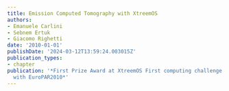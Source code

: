 ```yaml
---
title: Emission Computed Tomography with XtreemOS
authors:
- Emanuele Carlini
- Sebnem Ertuk
- Giacomo Righetti
date: '2010-01-01'
publishDate: '2024-03-12T13:59:24.003015Z'
publication_types:
- chapter
publication: '*First Prize Award at XtreemOS First computing challenge co-located
  with EuroPAR2010*'
---
```

